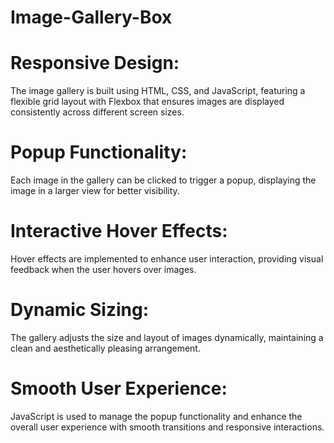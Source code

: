 # Image-Gallery-Box
# Responsive Design: 
The image gallery is built using HTML, CSS, and JavaScript, featuring a flexible grid layout with Flexbox that ensures images are displayed consistently across different screen sizes.

# Popup Functionality: 
Each image in the gallery can be clicked to trigger a popup, displaying the image in a larger view for better visibility.

# Interactive Hover Effects: 
Hover effects are implemented to enhance user interaction, providing visual feedback when the user hovers over images.

# Dynamic Sizing: 
The gallery adjusts the size and layout of images dynamically, maintaining a clean and aesthetically pleasing arrangement.

# Smooth User Experience: 
JavaScript is used to manage the popup functionality and enhance the overall user experience with smooth transitions and responsive interactions.
